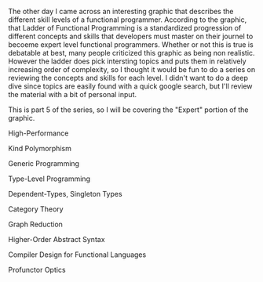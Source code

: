The other day I came across an interesting graphic that describes the different skill levels of a functional programmer.
According to the graphic, that Ladder of Functional Programming is a standardized progression of different concepts and skills that
developers must master on their  journel to becoeme expert level functional programmers. Whether or not this is true is debatable at best,
many people criticized this graphic as being non realistic. However the ladder does pick intersting topics and puts them in relatively increasing order of complexity,
so I thought it would be fun to do a series on reviewing the concepts and skills for each level. I didn't want to do a deep dive since topics are easily found
with a quick google search, but I'll review the material with a bit of personal input.

This is part 5 of the series, so I will be covering the "Expert" portion of the graphic.

High-Performance

Kind Polymorphism

Generic Programming

Type-Level Programming

Dependent-Types, Singleton Types

Category Theory

Graph Reduction

Higher-Order Abstract Syntax

Compiler Design for Functional Languages

Profunctor Optics

